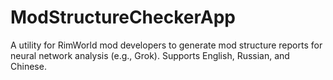 # ModStructureCheckerApp
A utility for RimWorld mod developers to generate mod structure reports for neural network analysis (e.g., Grok). Supports English, Russian, and Chinese.
